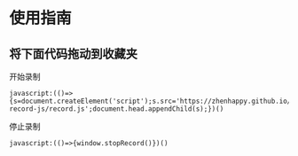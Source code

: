# 使用指南

## 将下面代码拖动到收藏夹

开始录制

```
javascript:(()=>{s=document.createElement('script');s.src='https://zhenhappy.github.io/web-record-js/record.js';document.head.appendChild(s);})()
```

停止录制

```
javascript:(()=>{window.stopRecord()})()
```
